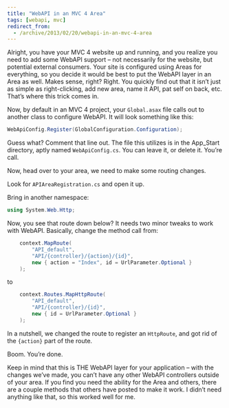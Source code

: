```yaml
---
title: "WebAPI in an MVC 4 Area"
tags: [webapi, mvc]
redirect_from:
  - /archive/2013/02/20/webapi-in-an-mvc-4-area
---
```


Alright, you have your MVC 4 website up and running, and you realize you need to add some WebAPI support – not necessarily for the website, but potential external consumers. Your site is configured using Areas for everything, so you decide it would be best to put the WebAPI layer in an Area as well. Makes sense, right? Right. You quickly find out that it isn’t just as simple as right-clicking, add new area, name it API, pat self on back, etc. That’s where this trick comes in.

Now, by default in an MVC 4 project, your `Global.asax` file calls out to another class to configure WebAPI. It will look something like this:

```csharp
WebApiConfig.Register(GlobalConfiguration.Configuration);
```

Guess what? Comment that line out. The file this utilizes is in the App_Start directory, aptly named `WebApiConfig.cs`. You can leave it, or delete it. You’re call.

Now, head over to your area, we need to make some routing changes.

Look for `APIAreaRegistration.cs` and open it up.

Bring in another namespace:

```csharp
using System.Web.Http;
```

Now, you see that route down below? It needs two minor tweaks to work with WebAPI. Basically, change the method call from:

```csharp
    context.MapRoute(
        "API_default",
        "API/{controller}/{action}/{id}",
        new { action = "Index", id = UrlParameter.Optional }
    );
```            
to

```csharp
    context.Routes.MapHttpRoute(
        "API_default",
        "API/{controller}/{id}",
        new { id = UrlParameter.Optional }
    );
```
In a nutshell, we changed the route to register an `HttpRoute`, and got rid of the `{action}` part of the route.

Boom. You’re done.

Keep in mind that this is THE WebAPI layer for your application – with the changes we’ve made, you can’t have any other WebAPI controllers outside of your area. If you find you need the ability for the Area and others, there are a couple methods that others have posted to make it work. I didn’t need anything like that, so this worked well for me.